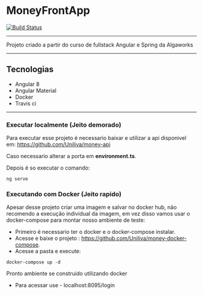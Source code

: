 # MoneyFrontApp

[![Build Status](https://travis-ci.com/Uniliva/money-front-app.svg?branch=master)](https://travis-ci.com/Uniliva/money-front-app)

---

Projeto criado a partir do curso de fullstack Angular e Spring da Algaworks

---

## Tecnologias

- Angular 8
- Angular Material 
- Docker
- Travis ci

--- 

### Executar localmente (Jeito demorado)

Para executar esse projeto é necessario baixar e utilizar a api disponivel em: https://github.com/Uniliva/money-api

Caso necessario alterar a porta em **environment.ts**.

Depois é so executar o comando:

```shell
ng serve
```

### Executando com Docker (Jeito rapido)

Apesar desse projeto criar uma imagem e salvar no docker hub, não recomendo a execução individual da imagem, em vez disso vamos usar o docker-compose para montar nosso ambiente de teste:

- Primeiro é necessario ter o docker e o docker-compose instalar.
- Acesse e baixe o projeto : https://github.com/Uniliva/money-docker-compose.
- Acesse a pasta e execute:

```shell
docker-compose up -d
```

Pronto ambiente se construido utilizando docker

- Para acessar use - localhost:8095/login



